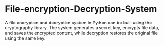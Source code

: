 # File-encryption-Decryption-System
A file encryption and decryption system in Python can be built using the cryptography library. The system generates a secret key, encrypts file data, and saves the encrypted content, while decryption restores the original file using the same key.
